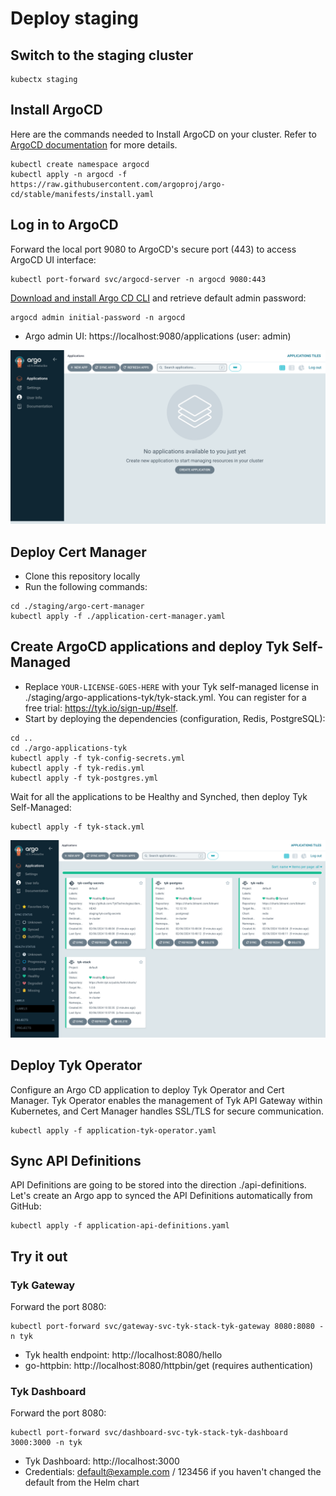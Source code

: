# Deploy staging

## Switch to the staging cluster

```
kubectx staging
```

## Install ArgoCD

Here are the commands needed to Install ArgoCD on your cluster. Refer to [ArgoCD documentation](https://argo-cd.readthedocs.io/en/stable/getting_started/) for more details. 

```
kubectl create namespace argocd
kubectl apply -n argocd -f https://raw.githubusercontent.com/argoproj/argo-cd/stable/manifests/install.yaml
```

## Log in to ArgoCD

Forward the local port 9080 to ArgoCD's secure port (443) to access ArgoCD UI interface:

```
kubectl port-forward svc/argocd-server -n argocd 9080:443
```

[Download and install Argo CD CLI](https://argo-cd.readthedocs.io/en/stable/getting_started/#2-download-argo-cd-cli) and retrieve default admin password:

```
argocd admin initial-password -n argocd
```

* Argo admin UI: https://localhost:9080/applications (user: admin)

![Argo admin UI (empty)](https://github.com/TykTechnologies/demo-argo-selfmanaged/blob/main/img/argo_staging_empty.png)

## Deploy Cert Manager

* Clone this repository locally
* Run the following commands:

```
cd ./staging/argo-cert-manager
kubectl apply -f ./application-cert-manager.yaml
```

## Create ArgoCD applications and deploy Tyk Self-Managed


* Replace ```YOUR-LICENSE-GOES-HERE``` with your Tyk self-managed license in ./staging/argo-applications-tyk/tyk-stack.yml. You can register for a free trial: https://tyk.io/sign-up/#self. 
* Start by deploying the dependencies (configuration, Redis, PostgreSQL):

```
cd ..
cd ./argo-applications-tyk
kubectl apply -f tyk-config-secrets.yml
kubectl apply -f tyk-redis.yml
kubectl apply -f tyk-postgres.yml
```

Wait for all the applications to be Healthy and Synched, then deploy Tyk Self-Managed:

```
kubectl apply -f tyk-stack.yml
```

![Argo admin UI (Tyk Self-Managed deployed)](https://github.com/TykTechnologies/demo-argo-selfmanaged/blob/main/img/argo_staging_tyk_stack.png)

## Deploy Tyk Operator 

Configure an Argo CD application to deploy Tyk Operator and Cert Manager. Tyk Operator enables the management of Tyk API Gateway within Kubernetes, and Cert Manager handles SSL/TLS for secure communication. 

```
kubectl apply -f application-tyk-operator.yaml
```

## Sync API Definitions

API Definitions are going to be stored into the direction ./api-definitions. Let's create an Argo app to synced the API Definitions automatically from GitHub:

```
kubectl apply -f application-api-definitions.yaml
```

## Try it out

### Tyk Gateway

Forward the port 8080:

```
kubectl port-forward svc/gateway-svc-tyk-stack-tyk-gateway 8080:8080 -n tyk
```

* Tyk health endpoint: http://localhost:8080/hello
* go-httpbin: http://localhost:8080/httpbin/get (requires authentication)

### Tyk Dashboard

Forward the port 8080:

```
kubectl port-forward svc/dashboard-svc-tyk-stack-tyk-dashboard 3000:3000 -n tyk
```

* Tyk Dashboard: http://localhost:3000
* Credentials: default@example.com / 123456 if you haven't changed the default from the Helm chart
